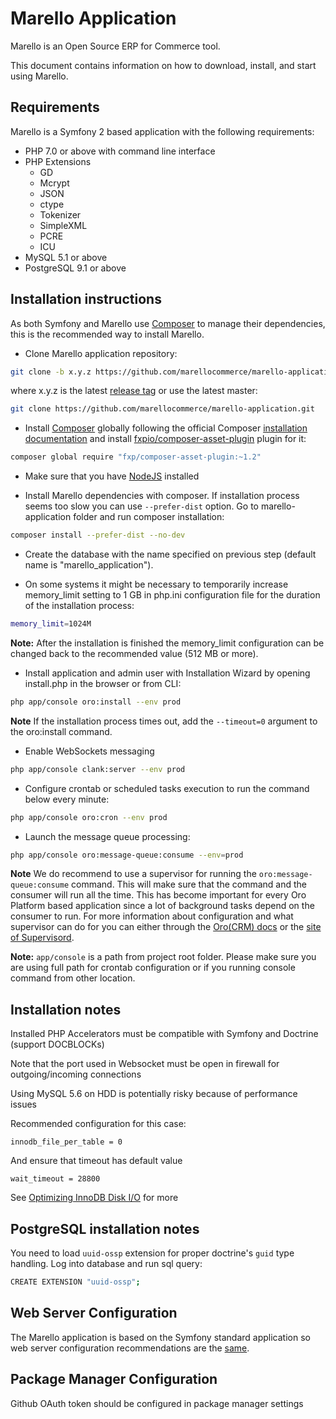 Marello Application
==============================

Marello is an Open Source ERP for Commerce tool.

This document contains information on how to download, install, and start
using Marello.

## Requirements

Marello is a Symfony 2 based application with the following requirements:

* PHP 7.0 or above with command line interface
* PHP Extensions
    * GD
    * Mcrypt
    * JSON
    * ctype
    * Tokenizer
    * SimpleXML
    * PCRE
    * ICU
* MySQL 5.1 or above
* PostgreSQL 9.1 or above

## Installation instructions

As both Symfony and Marello use [Composer][2] to manage their dependencies, this is the recommended way to install Marello.

- Clone Marello application repository:

```bash
git clone -b x.y.z https://github.com/marellocommerce/marello-application.git
```

where x.y.z is the latest [release tag](https://github.com/marellocommerce/marello-application/releases) or use the latest master:

```bash
git clone https://github.com/marellocommerce/marello-application.git
```

- Install [Composer][3] globally following the official Composer [installation documentation][4]
and install [fxpio/composer-asset-plugin][5] plugin for it:

```bash
composer global require "fxp/composer-asset-plugin:~1.2"
```

- Make sure that you have [NodeJS][4] installed

- Install Marello dependencies with composer. If installation process seems too slow you can use `--prefer-dist` option. Go to marello-application folder and run composer installation:

```bash
composer install --prefer-dist --no-dev
```

- Create the database with the name specified on previous step (default name is "marello_application").

- On some systems it might be necessary to temporarily increase memory_limit setting to 1 GB in php.ini configuration file for the duration of the installation process:
```bash
memory_limit=1024M
```

**Note:** After the installation is finished the memory_limit configuration can be changed back to the recommended value (512 MB or more).

- Install application and admin user with Installation Wizard by opening install.php in the browser or from CLI:

```bash  
php app/console oro:install --env prod
```

**Note** If the installation process times out, add the `--timeout=0` argument to the oro:install command.

- Enable WebSockets messaging

```bash
php app/console clank:server --env prod
```

- Configure crontab or scheduled tasks execution to run the command below every minute:

```bash
php app/console oro:cron --env prod

```
- Launch the message queue processing:
```bash
php app/console oro:message-queue:consume --env=prod
```
**Note** We do recommend to use a supervisor for running the ``oro:message-queue:consume`` command. This will make sure that the command and the consumer will run all the time. This has become important for every Oro Platform based application since a lot of background tasks depend on the consumer to run. For more information about configuration and what supervisor can do for you can either through the [Oro(CRM) docs][6] or the [site of Supervisord][7].
 
**Note:** ``app/console`` is a path from project root folder. Please make sure you are using full path for crontab configuration or if you running console command from other location.

## Installation notes

Installed PHP Accelerators must be compatible with Symfony and Doctrine (support DOCBLOCKs)

Note that the port used in Websocket must be open in firewall for outgoing/incoming connections

Using MySQL 5.6 on HDD is potentially risky because of  performance issues

Recommended configuration for this case:

    innodb_file_per_table = 0

And ensure that timeout has default value

    wait_timeout = 28800

See [Optimizing InnoDB Disk I/O][3] for more

## PostgreSQL installation notes

You need to load `uuid-ossp` extension for proper doctrine's `guid` type handling.
Log into database and run sql query:

```bash
CREATE EXTENSION "uuid-ossp";
```

## Web Server Configuration

The Marello application is based on the Symfony standard application so web server configuration recommendations are the [same][5].

## Package Manager Configuration

Github OAuth token should be configured in package manager settings

[1]:  http://symfony.com/doc/2.8/book/installation.html
[2]:  http://getcomposer.org/
[3]:  http://dev.mysql.com/doc/refman/5.6/en/optimizing-innodb-diskio.html
[4]:  https://github.com/joyent/node/wiki/Installing-Node.js-via-package-manager
[5]:  http://symfony.com/doc/2.8/cookbook/configuration/web_server_configuration.html
[6]:  https://www.orocrm.com/documentation/2.0/book/installation#activating-background-tasks
[7]:  http://supervisord.org/
